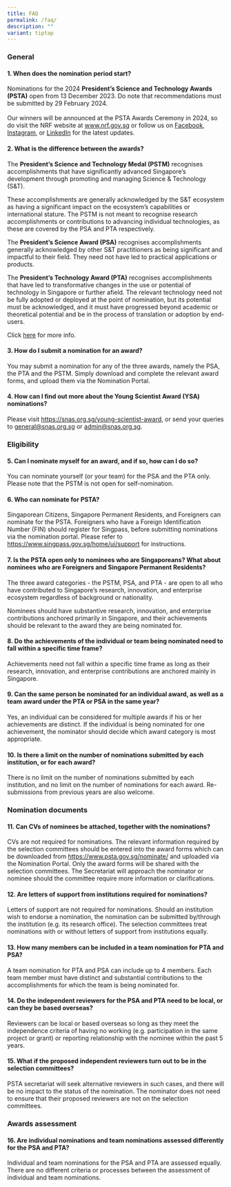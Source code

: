 ```yaml
---
title: FAQ
permalink: /faq/
description: ""
variant: tiptap
---
```

<h3>General</h3>
<h4>1. When does the nomination period start?</h4>
<p>Nominations for the 2024 <strong>President’s Science and Technology Awards (PSTA)</strong> open
from 13 December 2023. Do note that recommendations must be submitted by
29 February 2024.
<br>
<br>Our winners will be announced at the PSTA Awards Ceremony in 2024, so
do visit the NRF website at <a href="http://www.nrf.gov.sg" rel="noopener noreferrer nofollow" target="_blank">www.nrf.gov.sg</a> or follow us on <a href="https://www.facebook.com/NRF.Singapore/" rel="noopener noreferrer nofollow" target="_blank">Facebook</a>,
<a href="https://instagram.com/nrfsg" rel="noopener noreferrer nofollow" target="_blank">Instagram</a>, or <a href="https://www.linkedin.com/company/nrfsg/" rel="noopener noreferrer nofollow" target="_blank">LinkedIn</a> for the latest
updates.</p>
<h4>2. What is the difference between the awards?</h4>
<p>The <strong>President’s Science and Technology Medal (PSTM)</strong> recognises
accomplishments that have significantly advanced Singapore’s development
through promoting and managing Science &amp; Technology (S&amp;T).</p>
<p>These accomplishments are generally acknowledged by the S&amp;T ecosystem
as having a significant impact on the ecosystem’s capabilities or international
stature. The PSTM is not meant to recognise research accomplishments or
contributions to advancing individual technologies, as these are covered
by the PSA and PTA respectively.</p>
<p>The <strong>President’s Science Award (PSA)</strong> recognises accomplishments
generally acknowledged by other S&amp;T practitioners as being significant
and impactful to their field. They need not have led to practical applications
or products.</p>
<p>The <strong>President’s Technology Award (PTA)</strong> recognises accomplishments
that have led to transformative changes in the use or potential of technology
in Singapore or further afield. The relevant technology need not be fully
adopted or deployed at the point of nomination, but its potential must
be acknowledged, and it must have progressed beyond academic or theoretical
potential and be in the process of translation or adoption by end-users.</p>
<p>Click <a href="/about/awards/" rel="noopener noreferrer nofollow" target="_blank">here</a> for
more info.</p>
<h4>3. How do I submit a nomination for an award?</h4>
<p>You may submit a nomination for any of the three awards, namely the PSA,
the PTA and the PSTM. Simply download and complete the relevant award forms,
and upload them via the Nomination Portal.</p>
<h4>4. How can I find out more about the Young Scientist Award (YSA) nominations?</h4>
<p>Please visit <a href="https://snas.org.sg/young-scientist-award" rel="noopener noreferrer nofollow" target="_blank">https://snas.org.sg/young-scientist-award</a>,
or send your queries to <a href="mailto:general@snas.org.sg" rel="noopener noreferrer nofollow" target="_blank">general@snas.org.sg</a> or <a href="mailto:admin@snas.org.sg" rel="noopener noreferrer nofollow" target="_blank">admin@snas.org.sg</a>.</p>
<p></p>
<h3>Eligibility</h3>
<h4>5. Can I nominate myself for an award, and if so, how can I do so?</h4>
<p>You can nominate yourself (or your team) for the PSA and the PTA only.
Please note that the PSTM is not open for self-nomination.</p>
<h4>6. Who can nominate for PSTA?</h4>
<p>Singaporean Citizens, Singapore Permanent Residents, and Foreigners can
nominate for the PSTA. Foreigners who have a Foreign Identification Number
(FIN) should register for Singpass, before submitting nominations via the
nomination portal. Please refer to <a href="https://www.singpass.gov.sg/home/ui/support" rel="noopener noreferrer nofollow" target="_blank">https://www.singpass.gov.sg/home/ui/support</a> for
instructions.</p>
<h4>7. Is the PSTA open only to nominees who are Singaporeans? What about nominees who are Foreigners and Singapore Permanent Residents?</h4>
<p>The three award categories - the PSTM, PSA, and PTA - are open to all
who have contributed to Singapore’s research, innovation, and enterprise
ecosystem regardless of background or nationality.</p>
<p>Nominees should have substantive research, innovation, and enterprise
contributions anchored primarily in Singapore, and their achievements should
be relevant to the award they are being nominated for.</p>
<h4>8. Do the achievements of the individual or team being nominated need to fall within a specific time frame?</h4>
<p>Achievements need not fall within a specific time frame as long as their
research, innovation, and enterprise contributions are anchored mainly
in Singapore.</p>
<h4>9. Can the same person be nominated for an individual award, as well as a team award under the PTA or PSA in the same year?</h4>
<p>Yes, an individual can be considered for multiple awards if his or her
achievements are distinct. If the individual is being nominated for one
achievement, the nominator should decide which award category is most appropriate.</p>
<h4>10. Is there a limit on the number of nominations submitted by each institution, or for each award?</h4>
<p>There is no limit on the number of nominations submitted by each institution,
and no limit on the number of nominations for each award. Re-submissions
from previous years are also welcome.</p>
<p></p>
<h3>Nomination documents</h3>
<h4>11. Can CVs of nominees be attached, together with the nominations?</h4>
<p>CVs are not required for nominations. The relevant information required
by the selection committees should be entered into the award forms which
can be downloaded from <a href="https://www.psta.gov.sg/nominate/" rel="noopener noreferrer nofollow" target="_blank">https://www.psta.gov.sg/nominate/</a> and
uploaded via the Nomination Portal. Only the award forms will be shared
with the selection committees. The Secretariat will approach the nominator
or nominee should the committee require more information or clarifications.</p>
<h4>12. Are letters of support from institutions required for nominations?</h4>
<p>Letters of support are not required for nominations. Should an institution
wish to endorse a nomination, the nomination can be submitted by/through
the institution (e.g. its research office). The selection committees treat
nominations with or without letters of support from institutions equally.</p>
<h4>13. How many members can be included in a team nomination for PTA and PSA?</h4>
<p>A team nomination for PTA and PSA can include up to 4 members. Each team
member must have distinct and substantial contributions to the accomplishments
for which the team is being nominated for.</p>
<h4>14. Do the independent reviewers for the PSA and PTA need to be local, or can they be based overseas?</h4>
<p>Reviewers can be local or based overseas so long as they meet the independence
criteria of having no working (e.g. participation in the same project or
grant) or reporting relationship with the nominee within the past 5 years.</p>
<h4>15. What if the proposed independent reviewers turn out to be in the selection committees?</h4>
<p>PSTA secretariat will seek alternative reviewers in such cases, and there
will be no impact to the status of the nomination. The nominator does not
need to ensure that their proposed reviewers are not on the selection committees.</p>
<h3>Awards assessment</h3>
<h4>16. Are individual nominations and team nominations assessed differently for the PSA and PTA?</h4>
<p>Individual and team nominations for the PSA and PTA are assessed equally.
There are no different criteria or processes between the assessment of
individual and team nominations.</p>
<p></p>